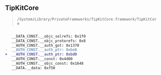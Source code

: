 ## TipKitCore

> `/System/Library/PrivateFrameworks/TipKitCore.framework/TipKitCore`

```diff

   __DATA_CONST.__objc_selrefs: 0x1f0
   __DATA_CONST.__objc_protorefs: 0x8
   __AUTH_CONST.__auth_got: 0x1370
-  __AUTH_CONST.__auth_ptr: 0xbe8
+  __AUTH_CONST.__auth_ptr: 0xbd0
   __AUTH_CONST.__const: 0x4d00
   __AUTH_CONST.__objc_const: 0x1648
   __DATA.__data: 0xf50

```
